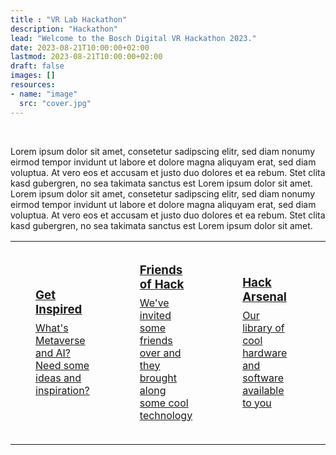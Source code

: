 ```yaml
---
title : "VR Lab Hackathon"
description: "Hackathon"
lead: "Welcome to the Bosch Digital VR Hackathon 2023."
date: 2023-08-21T10:00:00+02:00
lastmod: 2023-08-21T10:00:00+02:00
draft: false
images: []
resources:
- name: "image"
  src: "cover.jpg"
---
```

<div class="e-container">
  <br />
  <div class="a-text">
    <p>
      Lorem ipsum dolor sit amet, consetetur sadipscing elitr, sed diam
          nonumy eirmod tempor invidunt ut labore et dolore magna aliquyam erat,
          sed diam voluptua. At vero eos et accusam et justo duo dolores et ea
          rebum. Stet clita kasd gubergren, no sea takimata sanctus est Lorem
          ipsum dolor sit amet. Lorem ipsum dolor sit amet, consetetur
          sadipscing elitr, sed diam nonumy eirmod tempor invidunt ut labore et
          dolore magna aliquyam erat, sed diam voluptua. At vero eos et accusam
          et justo duo dolores et ea rebum. Stet clita kasd gubergren, no sea
          takimata sanctus est Lorem ipsum dolor sit amet.
        </p>
      </div>
      <table>
        <tr>
          <td>
            <div class="a-tile">
              <a
                href="/inspire"
                aria-label="Link for Default Tile with Primary Background"
                class="a-tile__link"
              >
                <div class="a-text" style="padding:2rem">
                  <h3 class="-size-l" style="margin-bottom:0.5rem;margin-top:0">
                    Get Inspired
                  </h3>
                  <p class="-size-m" style="margin:0">What's Metaverse and AI? Need some ideas and inspiration?</p>
                </div>
              </a>
            </div>                        
          </td>
          <td>
            <div class="a-tile">
              <a
                href="/partners"
                aria-label="Link for Default Tile with Primary Background"
                class="a-tile__link"
              >
                <div class="a-text" style="padding:2rem">
                  <h3 class="-size-l" style="margin-bottom:0.5rem;margin-top:0">Friends of Hack</h3>
                  <p class="-size-m" style="margin:0">We've invited some friends over and they brought along some cool technology</p>
                </div>
              </a>
            </div>             
          </td>
          <td>
            <div class="a-tile">
              <a
                href="/#"
                aria-label="Link for Default Tile with Primary Background"
                class="a-tile__link"
              >
                <div class="a-text" style="padding:2rem">
                  <h3 class="-size-l" style="margin-bottom:0.5rem;margin-top:0">
                    Hack Arsenal
                  </h3>
                  <p class="-size-m" style="margin:0">Our library of cool hardware and software available to you</p>
                </div>
              </a>
            </div>             
          </td>
          <td>
            <div class="a-tile">
              <a
                href="https://www.bosch-digital.com/metaverse-lab-opening-and-hackathon-at-bosch-iot-campus-berlin/#:~:text=Our%20Hackathon%20Agenda"
                aria-label="Link for Default Tile with Primary Background"
                class="a-tile__link"
                target="_blank"
              >
                <div class="a-text" style="padding:2rem">
                  <h3 class="-size-l" style="margin-bottom:0.5rem;margin-top:0">
                    Agenda
                  </h3>
                  <p class="-size-m" style="margin:0">The Low-down over the next 3 days</p>
                </div>
              </a>
            </div>             
          </td>
          <td>
            <div class="a-tile">
              <a
                href="/help"
                aria-label="Link for Default Tile with Primary Background"
                class="a-tile__link"
              >
                <div class="a-text" style="padding:2rem">
                  <h3 class="-size-l" style="margin-bottom:0.5rem;margin-top:0">
                    Get Help
                  </h3>
                  <p class="-size-m" style="margin:0">Need help with anything?</p>
                </div>
              </a>
            </div>             
          </td>          
        </tr>
      </table>  
</div>